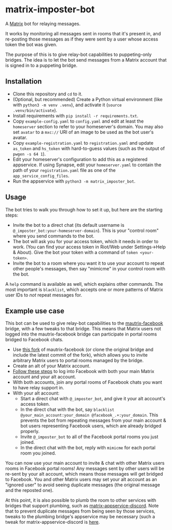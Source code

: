 # matrix-imposter-bot
A [Matrix](https://matrix.org/) bot for relaying messages.

It works by monitoring all messages sent in rooms that it's present in, and re-posting those messages as if they were sent by a user whose access token the bot was given.

The purpose of this is to give relay-bot capabilities to puppeting-only bridges. The idea is to let the bot send messages from a Matrix account that is signed in to a puppeting bridge.

## Installation
* Clone this repository and `cd` to it.
* (Optional, but recommended) Create a Python virtual environment (like with `python3 -m venv .venv`), and activate it (`source .venv/bin/activate`).
* Install requirements with `pip install -r requirements.txt`.
* Copy `example-config.yaml` to `config.yaml` and edit at least the `homeserver` section to refer to your homeserver's domain. You may also set `avatar` to a `mxc://` URI of an image to be used as the bot user's avatar.
* Copy `example-registration.yaml` to `registration.yaml` and update `as_token` and `hs_token` with hard-to-guess values (such as the output of `pwgen -s 64 1`).
* Edit your homeserver's configuration to add this as a registered appservice. If using Synapse, edit your `homeserver.yaml` to contain the path of your `registration.yaml` file as one of the `app_service_config_files`.
* Run the appservice with `python3 -m matrix_imposter_bot`.

## Usage
The bot tries to walk you through how to set it up, but here are the starting steps:

* Invite the bot to a direct chat (its default username is `@_imposter_bot:your-homeserver-domain`). This is your "control room" where you send commands to the bot.
* The bot will ask you for your access token, which it needs in order to work. (You can find your access token in Riot/Web under Settings->Help & About). Give the bot your token with a command of `token <your-token>`.
* Invite the bot to a room where you want it to use your account to repeat other people's messages, then say "mimicme" in your control room with the bot.

A `help` command is available as well, which explains other commands. The most important is `blacklist`, which accepts one or more patterns of Matrix user IDs to *not* repeat messages for.

## Example use case
This bot can be used to give relay-bot capabilities to the [mautrix-facebook](https://github.com/tulir/mautrix-facebook) bridge, with a few tweaks to that bridge. This means that Matrix users not logged into the mautrix-facebook bridge can participate in portal rooms bridged to Facebook chats.

* Use [this fork](https://github.com/mrjohnson22/mautrix-facebook) of mautrix-facebook (or clone the original bridge and include the latest commit of the fork), which allows you to invite arbitrary Matrix users to portal rooms managed by the bridge.
* Create an alt of your Matrix account.
* [Follow these steps](https://github.com/tulir/mautrix-facebook/wiki/Authentication) to log into Facebook with both your main Matrix account and your alt account.
* With both accounts, join any portal rooms of Facebook chats you want to have relay support in.
* With your alt account:
  * Start a direct chat with `@_imposter_bot`, and give it your alt account's access token.
  * In the direct chat with the bot, say `blacklist @your_main_account:your_domain @facebook_.+:your_domain`. This prevents the bot from repeating messages from your main account & bot users representing Facebook users, which are already bridged properly.
  * Invite `@_imposter_bot` to all of the Facebook portal rooms you just joined.
  * In the direct chat with the bot, reply with `mimicme` for each portal room you joined.

You can now use your main account to invite & chat with other Matrix users rooms in Facebook portal rooms! Any messages sent by other users will be re-sent by your alt account, which means those messages will get bridged to Facebook. You and other Matrix users may set your alt account as an "ignored user" to avoid seeing duplicate messages (the original message and the reposted one).

At this point, it is also possible to plumb the room to other services with bridges that support plumbing, such as [matrix-appservice-discord](https://github.com/Half-Shot/matrix-appservice-discord). Note that to prevent duplicate messages from being seen by those services, tweaks to the plumbing bridge's appservice may be necessary (such a tweak for matrix-appservice-discord is [here](https://github.com/mrjohnson22/matrix-appservice-discord).
